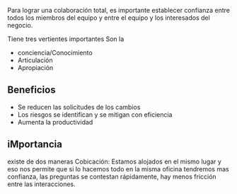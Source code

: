 
Para lograr una colaboración total, es importante establecer confianza entre todos los miembros del equipo y entre el equipo y los interesados del negocio.

Tiene tres vertientes importantes
Son la 
* conciencia/Conocimiento
* Articulación
* Apropiación

## Beneficios
* Se reducen las solicitudes de los cambios
* Los riesgos se identifican y se mitigan con eficiencia
* Aumenta la productividad

## iMportancia

existe de dos maneras
Cobicación: Estamos alojados en el mismo lugar y eso nos permite que si lo hacemos todo en la misma oficina tendremos mas confianza, las preguntas se contestan rápidamente, hay menos fricción entre las interacciones.

